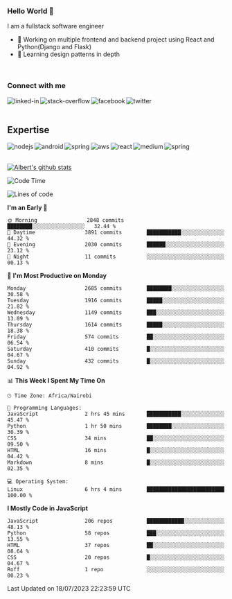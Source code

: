 

### Hello World 👋
I am a fullstack software engineer
- 🔭 Working on multiple frontend and backend project using React and Python(Django and Flask)
- 🌱 Learning design patterns in depth

<br>

### Connect with me

[<img align="left" alt="linked-in" src="https://img.shields.io/badge/linkedin-%230077B5.svg?&style=for-the-badge&logo=linkedin&logoColor=white" />](https://www.linkedin.com/in/albert-byrone/)

<!-- [<img align="left" alt="medium" src="https://img.shields.io/badge/medium-%2312100E.svg?&style=for-the-badge&logo=medium&logoColor=white" />](https://56faisal.medium.com/) -->

[<img align="left" alt="stack-overflow" src="https://img.shields.io/badge/stack%20overflow-FE7A16?logo=stack-overflow&logoColor=white&style=for-the-badge" />](https://stackoverflow.com/users/11916317/albert-byrone)

[<img align="left" alt="facebook" src="https://img.shields.io/badge/facebook-%231877F2.svg?&style=for-the-badge&logo=facebook&logoColor=white" />](https://web.facebook.com/albert.byrone.1/)

[<img align="left" alt="twitter" src="https://img.shields.io/badge/twitter-%231DA1F2.svg?&style=for-the-badge&logo=twitter&logoColor=white" />](https://twitter.com/byrone_albert)

<br>

<br>

## Expertise
<img align="left" alt="nodejs" src="https://img.shields.io/badge/python%20-%2343853D.svg?&style=for-the-badge&logo=node.js&logoColor=white" />
<img align="left" alt="android" src="https://img.shields.io/badge/Flask-3DDC84?logo=android&logoColor=white&style=for-the-badge" />
<img align="left" alt="spring" src="https://img.shields.io/badge/drf%20-%236DB33F.svg?&style=for-the-badge&logo=spring&logoColor=white" />
<img align="left" alt="aws" src="https://img.shields.io/badge/django%20AWS-%23232F3E?logo=amazon-aws&logoColor=white&style=for-the-badge" />
<img align="left" alt="react" src="https://img.shields.io/badge/react%20-%2320232a.svg?&style=for-the-badge&logo=react&logoColor=%2361DAFB" />
<img align="left" alt="medium" src="https://img.shields.io/badge/Angular-%23316192.svg?&style=for-the-badge&logo=postgresql&logoColor=white" />
<img align="left" alt="spring" src="https://img.shields.io/badge/Javascript%20-%236DB33F.svg?&style=for-the-badge&logo=spring&logoColor=white" />
<br>
<br>


[![Albert's github stats](https://github-readme-stats.vercel.app/api?username=Albert-Byrone&count_private=true&show_icons=true&theme=radical&hide_rank=false)](https://github.com/anuraghazra/github-readme-stats)

<!-- [![Top Langs](https://github-readme-stats.vercel.app/api/top-langs/?username=Albert-Byrone&layout=compact)](https://github.com/anuraghazra/github-readme-stats) -->

<!--
**Albert-Byrone/Albert-Byrone** is a ✨ _special_ ✨ repository because its `README.md` (this file) appears on your GitHub profile.

Here are some ideas to get you started:

- 🔭 I’m currently working on ...
- 🌱 I’m currently learning ...
- 👯 I’m looking to collaborate on ...
- 🤔 I’m looking for help with ...
- 💬 Ask me about ...
- 📫 How to reach me: ...
- 😄 Pronouns: ...
- ⚡ Fun fact: ...
-->


<!--START_SECTION:waka-->
![Code Time](http://img.shields.io/badge/Code%20Time-628%20hrs%204%20mins-blue)

![Lines of code](https://img.shields.io/badge/From%20Hello%20World%20I%27ve%20Written-62.6%20million%20lines%20of%20code-blue)

**I'm an Early 🐤** 

```text
🌞 Morning                2848 commits        ████████░░░░░░░░░░░░░░░░░   32.44 % 
🌆 Daytime                3891 commits        ███████████░░░░░░░░░░░░░░   44.32 % 
🌃 Evening                2030 commits        ██████░░░░░░░░░░░░░░░░░░░   23.12 % 
🌙 Night                  11 commits          ░░░░░░░░░░░░░░░░░░░░░░░░░   00.13 % 
```
📅 **I'm Most Productive on Monday** 

```text
Monday                   2685 commits        ████████░░░░░░░░░░░░░░░░░   30.58 % 
Tuesday                  1916 commits        █████░░░░░░░░░░░░░░░░░░░░   21.82 % 
Wednesday                1149 commits        ███░░░░░░░░░░░░░░░░░░░░░░   13.09 % 
Thursday                 1614 commits        █████░░░░░░░░░░░░░░░░░░░░   18.38 % 
Friday                   574 commits         ██░░░░░░░░░░░░░░░░░░░░░░░   06.54 % 
Saturday                 410 commits         █░░░░░░░░░░░░░░░░░░░░░░░░   04.67 % 
Sunday                   432 commits         █░░░░░░░░░░░░░░░░░░░░░░░░   04.92 % 
```


📊 **This Week I Spent My Time On** 

```text
🕑︎ Time Zone: Africa/Nairobi

💬 Programming Languages: 
JavaScript               2 hrs 45 mins       ███████████░░░░░░░░░░░░░░   45.47 % 
Python                   1 hr 50 mins        ████████░░░░░░░░░░░░░░░░░   30.39 % 
CSS                      34 mins             ██░░░░░░░░░░░░░░░░░░░░░░░   09.50 % 
HTML                     16 mins             █░░░░░░░░░░░░░░░░░░░░░░░░   04.42 % 
Markdown                 8 mins              █░░░░░░░░░░░░░░░░░░░░░░░░   02.35 % 

💻 Operating System: 
Linux                    6 hrs 4 mins        █████████████████████████   100.00 % 
```

**I Mostly Code in JavaScript** 

```text
JavaScript               206 repos           ████████████░░░░░░░░░░░░░   48.13 % 
Python                   58 repos            ███░░░░░░░░░░░░░░░░░░░░░░   13.55 % 
HTML                     37 repos            ██░░░░░░░░░░░░░░░░░░░░░░░   08.64 % 
CSS                      20 repos            █░░░░░░░░░░░░░░░░░░░░░░░░   04.67 % 
Roff                     1 repo              ░░░░░░░░░░░░░░░░░░░░░░░░░   00.23 % 
```




 Last Updated on 18/07/2023 22:23:59 UTC
<!--END_SECTION:waka-->
